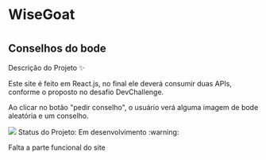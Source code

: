 <h1>WiseGoat<h1>
  <h2>Conselhos do bode</h2>
  
  <p>Descrição do Projeto ✨</p>
  <p>Este site é feito em React.js, no final ele deverá consumir duas APIs, conforme o proposto no desafio DevChallenge.</p>
  <p>Ao clicar no botão "pedir conselho", o usuário verá alguma imagem de bode aleatória e um conselho.</p>
  <img src="https://img.shields.io/static/v1?label=react&message=framework&color=blue&style=for-the-badge&logo=REACT"/>
   Status do Projeto: Em desenvolvimento :warning:
   <p>Falta a parte funcional do site</p>
   
  

